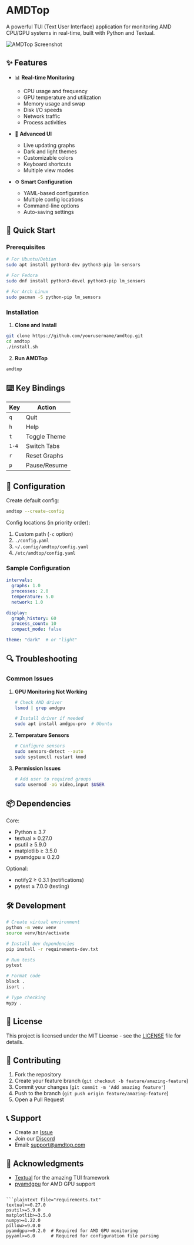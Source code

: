 # AMDTop

A powerful TUI (Text User Interface) application for monitoring AMD CPU/GPU systems in real-time, built with Python and Textual.

![AMDTop Screenshot](docs/images/amdtop-screenshot.png)

## ✨ Features

- 📊 **Real-time Monitoring**
  - CPU usage and frequency
  - GPU temperature and utilization
  - Memory usage and swap
  - Disk I/O speeds
  - Network traffic
  - Process activities

- 🎨 **Advanced UI**
  - Live updating graphs
  - Dark and light themes
  - Customizable colors
  - Keyboard shortcuts
  - Multiple view modes

- ⚙️ **Smart Configuration**
  - YAML-based configuration
  - Multiple config locations
  - Command-line options
  - Auto-saving settings

## 🚀 Quick Start

### Prerequisites

```bash
# For Ubuntu/Debian
sudo apt install python3-dev python3-pip lm-sensors

# For Fedora
sudo dnf install python3-devel python3-pip lm_sensors

# For Arch Linux
sudo pacman -S python-pip lm_sensors
```

### Installation

1. **Clone and Install**
```bash
git clone https://github.com/yourusername/amdtop.git
cd amdtop
./install.sh
```

2. **Run AMDTop**
```bash
amdtop
```

## ⌨️ Key Bindings

| Key | Action |
|-----|--------|
| `q` | Quit |
| `h` | Help |
| `t` | Toggle Theme |
| `1-4` | Switch Tabs |
| `r` | Reset Graphs |
| `p` | Pause/Resume |

## 🔧 Configuration

Create default config:
```bash
amdtop --create-config
```

Config locations (in priority order):
1. Custom path (`-c` option)
2. `./config.yaml`
3. `~/.config/amdtop/config.yaml`
4. `/etc/amdtop/config.yaml`

### Sample Configuration

```yaml
intervals:
  graphs: 1.0
  processes: 2.0
  temperature: 5.0
  network: 1.0

display:
  graph_history: 60
  process_count: 10
  compact_mode: false

theme: "dark"  # or "light"
```

## 🔍 Troubleshooting

### Common Issues

1. **GPU Monitoring Not Working**
   ```bash
   # Check AMD driver
   lsmod | grep amdgpu
   
   # Install driver if needed
   sudo apt install amdgpu-pro  # Ubuntu
   ```

2. **Temperature Sensors**
   ```bash
   # Configure sensors
   sudo sensors-detect --auto
   sudo systemctl restart kmod
   ```

3. **Permission Issues**
   ```bash
   # Add user to required groups
   sudo usermod -aG video,input $USER
   ```

## 📦 Dependencies

Core:
- Python ≥ 3.7
- textual ≥ 0.27.0
- psutil ≥ 5.9.0
- matplotlib ≥ 3.5.0
- pyamdgpu ≥ 0.2.0

Optional:
- notify2 ≥ 0.3.1 (notifications)
- pytest ≥ 7.0.0 (testing)

## 🛠️ Development

```bash
# Create virtual environment
python -m venv venv
source venv/bin/activate

# Install dev dependencies
pip install -r requirements-dev.txt

# Run tests
pytest

# Format code
black .
isort .

# Type checking
mypy .
```

## 📃 License

This project is licensed under the MIT License - see the [LICENSE](LICENSE) file for details.

## 👥 Contributing

1. Fork the repository
2. Create your feature branch (`git checkout -b feature/amazing-feature`)
3. Commit your changes (`git commit -m 'Add amazing feature'`)
4. Push to the branch (`git push origin feature/amazing-feature`)
5. Open a Pull Request

## 📞 Support

- Create an [Issue](https://github.com/yourusername/amdtop/issues)
- Join our [Discord](https://discord.gg/yourdiscord)
- Email: support@amdtop.com

## 🙏 Acknowledgments

- [Textual](https://github.com/Textualize/textual) for the amazing TUI framework
- [pyamdgpu](https://github.com/yourusername/pyamdgpu) for AMD GPU support
````

```plaintext file="requirements.txt"
textual>=0.27.0
psutil>=5.9.0
matplotlib>=3.5.0
numpy>=1.22.0
pillow>=9.0.0
pyamdgpu>=0.2.0  # Required for AMD GPU monitoring
pyyaml>=6.0      # Required for configuration file parsing
